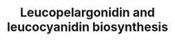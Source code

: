 ---
authors:
- Anwesha
- Eweitz
description: This event has been computationally inferred from an event that has been
  demonstrated in another species.<p>The inference is based on Ensembl Compara orthology
  projection. Briefly, reactions for which all involved PhysicalEntities (in input,
  output and catalyst) have a mapped ortholog or paralog are inferred to the other
  species. High-level events are also inferred for these events to allow for easier
  navigation.<p>Details of projection methods and parameters may be found <a href="/projection.html">here.</a><p>  Source:[http://plantreactome.gramene.org/
  Plant Reactome].
last-edited: 2021-05-26
organisms:
- Zea mays
redirect_from:
- /index.php/Pathway:WP3082
- /instance/WP3082
schema-jsonld:
- '@context': https://schema.org/
  '@id': https://wikipathways.github.io/pathways/WP3082.html
  '@type': Dataset
  creator:
    '@type': Organization
    name: WikiPathways
  description: This event has been computationally inferred from an event that has
    been demonstrated in another species.<p>The inference is based on Ensembl Compara
    orthology projection. Briefly, reactions for which all involved PhysicalEntities
    (in input, output and catalyst) have a mapped ortholog or paralog are inferred
    to the other species. High-level events are also inferred for these events to
    allow for easier navigation.<p>Details of projection methods and parameters may
    be found <a href="/projection.html">here.</a><p>  Source:[http://plantreactome.gramene.org/
    Plant Reactome].
  keywords:
  - dihydrokaempferol
  - GRMZM2G062396
  - NADPH
  - NADP+
  - CO2
  - SUCCA
  - dihydroquercetin
  - H2O
  - 2OG
  - flavonoid-3-hydroxylase
  - eriodictyol
  - O2
  - H+
  license: CC0
  name: Leucopelargonidin and leucocyanidin biosynthesis
seo: CreativeWork
title: Leucopelargonidin and leucocyanidin biosynthesis
wpid: WP3082
---